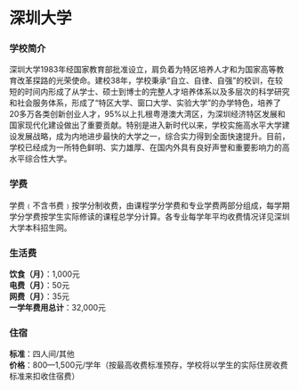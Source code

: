 # 深圳大学
### 学校简介
深圳大学1983年经国家教育部批准设立，肩负着为特区培养人才和为国家高等教育改革探路的光荣使命。建校38年，学校秉承“自立、自律、自强”的校训，在较短的时间内形成了从学士、硕士到博士的完整人才培养体系以及多层次的科学研究和社会服务体系，形成了“特区大学、窗口大学、实验大学”的办学特色，培养了20多万各类创新创业人才，95%以上扎根粤港澳大湾区，为深圳经济特区发展和国家现代化建设做出了重要贡献。特别是进入新时代以来，学校实施高水平大学建设发展战略，成为内地进步最快的大学之一，综合实力得到全面快速提升。目前，学校已经成为一所特色鲜明、实力雄厚、在国内外具有良好声誉和重要影响力的高水平综合性大学。

### 学费
学费﹙不含书费﹚按学分制收费，由课程学分学费和专业学费两部分组成，每学期学分学费按学生实际修读的课程总学分计算。各专业每学年平均收费情况详见深圳大学本科招生网。

### 生活费
**饮食（月）**：1,000元  
**电费（月）**：50元  
**网费（月）**：35元  
**一学年费用总计**：32,000元  

### 住宿
**标准**：四人间/其他  
**价格**：800—1,500元/学年（按最高收费标准预存，学校将以学生的实际住房收费标准来扣收住宿费）  
